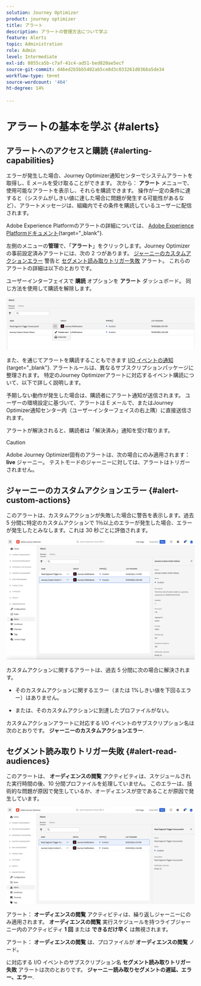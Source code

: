 ```yaml
---
solution: Journey Optimizer
product: journey optimizer
title: アラート
description: アラートの管理方法について学ぶ
feature: Alerts
topic: Administration
role: Admin
level: Intermediate
exl-id: 0855ca5b-c7af-41c4-ad51-bed820ae5ecf
source-git-commit: d46ed2b5bb5402ab5ce8d3c033261d0366a5de34
workflow-type: tm+mt
source-wordcount: '464'
ht-degree: 14%

---
```


# アラートの基本を学ぶ {#alerts}

## アラートへのアクセスと購読 {#alerting-capabilities}

エラーが発生した場合、Journey Optimizer通知センターでシステムアラートを取得し、E メールを受け取ることができます。 次から： **アラート** メニューで、使用可能なアラートを表示し、それらを購読できます。 操作が一定の条件に達すると（システムがしきい値に達した場合に問題が発生する可能性があるなど）、アラートメッセージは、組織内でその条件を購読しているユーザーに配信されます。

<!--These messages can repeat over a pre-defined time interval until the alert has been resolved.-->

Adobe Experience Platformのアラートの詳細については、 [Adobe Experience Platformドキュメント](https://experienceleague.adobe.com/docs/experience-platform/observability/alerts/overview.html?lang=ja){target="_blank"}.

左側のメニューの&#x200B;**管理**&#x200B;で、「**アラート**」をクリックします。Journey Optimizerの事前設定済みアラートには、次の 2 つがあります。 [ジャーニーのカスタムアクションエラー](#alert-custom-actions) 警告と [セグメント読み取りトリガー失敗](#alert-read-audiences) アラート。 これらのアラートの詳細は以下のとおりです。

ユーザーインターフェイスで **購読** オプションを **アラート** ダッシュボード。 同じ方法を使用して購読を解除します。

![](assets/alert-subscribe.png)

また、を通じてアラートを購読することもできます [I/O イベントの通知](https://experienceleague.adobe.com/docs/experience-platform/observability/alerts/subscribe.html?lang=ja){target="_blank"}. アラートルールは、異なるサブスクリプションパッケージに整理されます。 特定のJourney Optimizerアラートに対応するイベント購読について、以下で詳しく説明します。

予期しない動作が発生した場合は、購読者にアラート通知が送信されます。 ユーザーの環境設定に基づいて、アラートは E メールで、またはJourney Optimizer通知センター内（ユーザーインターフェイスの右上隅）に直接送信されます。

アラートが解決されると、購読者は「解決済み」通知を受け取ります。

>[!CAUTION]
>
>Adobe Journey Optimizer固有のアラートは、次の場合にのみ適用されます： **live** ジャーニー。 テストモードのジャーニーに対しては、アラートはトリガーされません。

## ジャーニーのカスタムアクションエラー {#alert-custom-actions}

このアラートは、カスタムアクションが失敗した場合に警告を表示します。過去 5 分間に特定のカスタムアクションで 1％以上のエラーが発生した場合、エラーが発生したとみなします。これは 30 秒ごとに評価されます。

![](assets/alerts-custom-action.png)

カスタムアクションに関するアラートは、過去 5 分間に次の場合に解決されます。

* そのカスタムアクションに関するエラー（または 1%しきい値を下回るエラー）はありません。

* または、そのカスタムアクションに到達したプロファイルがない。

カスタムアクションアラートに対応する I/O イベントのサブスクリプション名は次のとおりです。 **ジャーニーのカスタムアクションエラー**.

## セグメント読み取りトリガー失敗 {#alert-read-audiences}

このアラートは、 **オーディエンスの閲覧** アクティビティは、スケジュールされた実行時間の後、10 分間プロファイルを処理していません。 このエラーは、技術的な問題が原因で発生しているか、オーディエンスが空であることが原因で発生しています。

![](assets/alerts1.png)

アラート： **オーディエンスの閲覧** アクティビティは、繰り返しジャーニーにのみ適用されます。 **オーディエンスの閲覧** 実行スケジュールを持つライブジャーニー内のアクティビティ **1 回** または **できるだけ早く** は無視されます。

アラート： **オーディエンスの閲覧** は、プロファイルが **オーディエンスの閲覧** ノード。

に対応する I/O イベントのサブスクリプション名 **セグメント読み取りトリガー失敗** アラートは次のとおりです。 **ジャーニー読み取りセグメントの遅延、エラー、エラー**.
